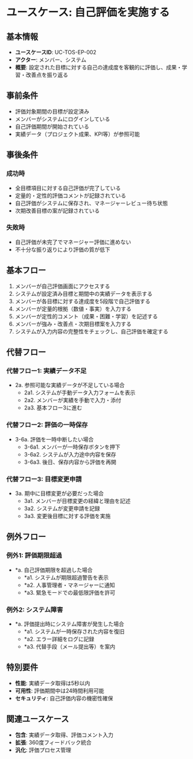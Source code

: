 # ユースケース: 自己評価を実施する

## 基本情報
- **ユースケースID**: UC-TOS-EP-002
- **アクター**: メンバー、システム
- **概要**: 設定された目標に対する自己の達成度を客観的に評価し、成果・学習・改善点を振り返る

## 事前条件
- 評価対象期間の目標が設定済み
- メンバーがシステムにログインしている
- 自己評価期間が開始されている
- 実績データ（プロジェクト成果、KPI等）が参照可能

## 事後条件
### 成功時
- 全目標項目に対する自己評価が完了している
- 定量的・定性的評価コメントが記録されている
- 自己評価がシステムに保存され、マネージャーレビュー待ち状態
- 次期改善目標の案が記録されている

### 失敗時
- 自己評価が未完了でマネージャー評価に進めない
- 不十分な振り返りにより評価の質が低下

## 基本フロー
1. メンバーが自己評価画面にアクセスする
2. システムが設定済み目標と期間中の実績データを表示する
3. メンバーが各目標に対する達成度を5段階で自己評価する
4. メンバーが定量的根拠（数値・事実）を入力する
5. メンバーが定性的コメント（成果・困難・学習）を記述する
6. メンバーが強み・改善点・次期目標案を入力する
7. システムが入力内容の完整性をチェックし、自己評価を確定する

## 代替フロー
### 代替フロー1: 実績データ不足
- 2a. 参照可能な実績データが不足している場合
  - 2a1. システムが手動データ入力フォームを表示
  - 2a2. メンバーが実績を手動で入力・添付
  - 2a3. 基本フロー3に進む

### 代替フロー2: 評価の一時保存
- 3-6a. 評価を一時中断したい場合
  - 3-6a1. メンバーが一時保存ボタンを押下
  - 3-6a2. システムが入力途中内容を保存
  - 3-6a3. 後日、保存内容から評価を再開

### 代替フロー3: 目標変更申請
- 3a. 期中に目標変更が必要だった場合
  - 3a1. メンバーが目標変更の経緯と理由を記述
  - 3a2. システムが変更申請を記録
  - 3a3. 変更後目標に対する評価を実施

## 例外フロー
### 例外1: 評価期限超過
- *a. 自己評価期限を超過した場合
  - *a1. システムが期限超過警告を表示
  - *a2. 人事管理者・マネージャーに通知
  - *a3. 緊急モードでの最低限評価を許可

### 例外2: システム障害
- *a. 評価提出時にシステム障害が発生した場合
  - *a1. システムが一時保存された内容を復旧
  - *a2. エラー詳細をログに記録
  - *a3. 代替手段（メール提出等）を案内

## 特別要件
- **性能**: 実績データ取得は5秒以内
- **可用性**: 評価期間中は24時間利用可能
- **セキュリティ**: 自己評価内容の機密性確保

## 関連ユースケース
- **包含**: 実績データ取得、評価コメント入力
- **拡張**: 360度フィードバック統合
- **汎化**: 評価プロセス管理